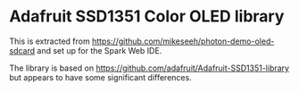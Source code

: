 # Adafruit SSD1351 Color OLED library

This is extracted from https://github.com/mikeseeh/photon-demo-oled-sdcard and set up for the Spark Web IDE.

The library is based on https://github.com/adafruit/Adafruit-SSD1351-library but appears to have some significant differences.
